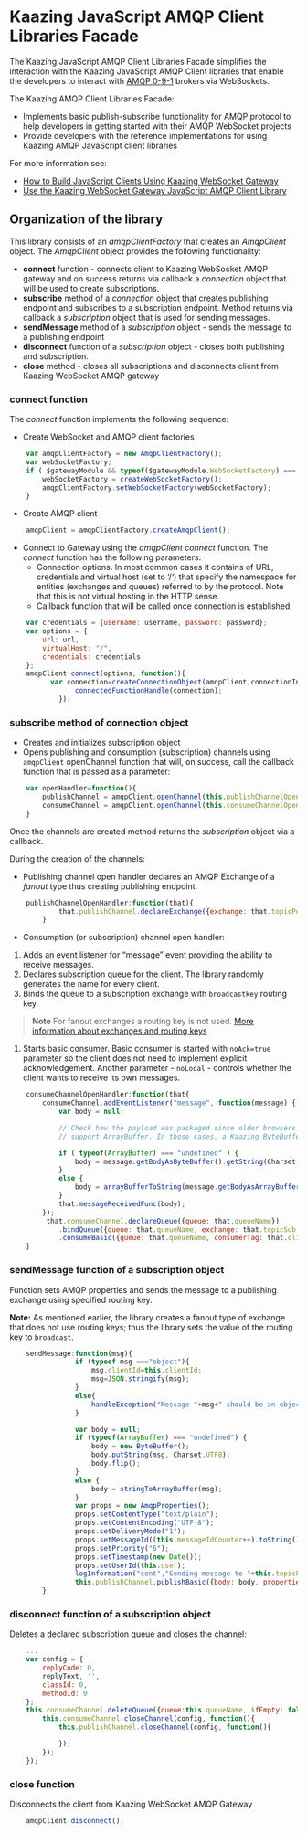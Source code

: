 # Kaazing JavaScript AMQP Client Libraries Facade
The Kaazing JavaScript AMQP Client Libraries Facade simplifies the interaction with the Kaazing JavaScript AMQP Client
libraries that enable the developers to interact with [AMQP 0-9-1](https://www.rabbitmq.com/tutorials/amqp-concepts.html) brokers via WebSockets.

The Kaazing AMQP Client Libraries Facade:
- Implements basic publish-subscribe functionality for AMQP protocol to help developers in getting started with their AMQP WebSocket projects 
- Provide developers with the reference implementations for using Kaazing AMQP JavaScript client libraries

For more information see:
- [How to Build JavaScript Clients Using Kaazing  WebSocket Gateway][2]
- [Use the Kaazing WebSocket Gateway JavaScript AMQP Client Library][3]

## Organization of the library
This library consists of an _amqpClientFactory_ that creates an _AmqpClient_ object. The _AmqpClient_ object provides the following functionality:
- **connect** function - connects client to Kaazing WebSocket AMQP gateway and on success returns via callback a _connection_ object that will be used to create subscriptions.
- **subscribe** method of a _connection_ object that creates publishing endpoint and subscribes to a subscription endpoint. Method returns via callback a _subscription_ object that is used for sending messages.
- **sendMessage** method of a _subscription_ object - sends the message to a publishing endpoint
- **disconnect** function of a _subscription_ object - closes both publishing and subscription.
- **close** method - closes all subscriptions and disconnects client from Kaazing WebSocket AMQP gateway

### **connect** function
The _connect_ function implements the following sequence:

- Create WebSocket and AMQP client factories

```javascript
	var amqpClientFactory = new AmqpClientFactory();  
	var webSocketFactory;  
	if ( $gatewayModule && typeof($gatewayModule.WebSocketFactory) === "function" ) {
		webSocketFactory = createWebSocketFactory();  
		amqpClientFactory.setWebSocketFactory(webSocketFactory);  
	}
```

- Create AMQP client

```javascript
	amqpClient = amqpClientFactory.createAmqpClient();
```

- Connect to Gateway using the _amqpClient_ _connect_ function. The _connect_ function has the following parameters:
  - Connection options. In most common cases it contains of URL, credentials and virtual host (set to ‘/‘) that specify
	the namespace for entities (exchanges and queues) referred to by the protocol. Note that this is not virtual hosting
	in the HTTP sense.
  - Callback function that will be called once connection is established.

```javascript
	var credentials = {username: username, password: password};  
	var options = {  
		url: url,  
		virtualHost: "/",  
		credentials: credentials  
	};  
	amqpClient.connect(options, function(){
          var connection=createConnectionObject(amqpClient,connectionInfo.username);
                connectedFunctionHandle(connection);
            });
```
	
### **subscribe** method of connection object
- Creates and initializes subscription object
- Opens publishing and consumption (subscription) channels using `amqpClient` openChannel function that will, on
success, call the callback function that is passed as a parameter:
	
```javascript
	var openHandler=function(){  
		publishChannel = amqpClient.openChannel(this.publishChannelOpenHandler);  
		consumeChannel = amqpClient.openChannel(this.consumeChannelOpenHandler);  
	}		
```
		
Once the channels are created method returns the _subscription_ object via a callback.

During the creation of the channels:
- Publishing channel open handler declares an AMQP Exchange of a _fanout_ type thus creating publishing endpoint.
		
```javascript
	publishChannelOpenHandler:function(that){
    		that.publishChannel.declareExchange({exchange: that.topicPub, type: "fanout"});
    	}
```

- Consumption (or subscription) channel open handler:
 1. Adds an event listener for “message” event providing the ability to receive messages. 
 1. Declares subscription queue for the client. The library randomly generates the name for every client.
 1. Binds the queue to a subscription exchange with `broadcastkey` routing key.

>**Note** For fanout exchanges a routing key is not used. [More information about exchanges and routing keys](https://www.rabbitmq.com/tutorials/amqp-concepts.html)

 1. Starts basic consumer. Basic consumer is started with `noAck=true` parameter so the client does not need to
 implement explicit acknowledgement. Another parameter - `noLocal` - controls whether the client wants to receive its own messages.
	
```javascript
	consumeChannelOpenHandler:function(that{  
		consumeChannel.addEventListener("message", function(message) {  
			var body = null;

			// Check how the payload was packaged since older browsers like IE7 don't  
			// support ArrayBuffer. In those cases, a Kaazing ByteBuffer was used instead.

			if ( typeof(ArrayBuffer) === "undefined" ) {
				body = message.getBodyAsByteBuffer().getString(Charset.UTF8);  
			}  
			else {  
				body = arrayBufferToString(message.getBodyAsArrayBuffer());  
			}  
			that.messageReceivedFunc(body);
		});  
		 that.consumeChannel.declareQueue({queue: that.queueName})
            .bindQueue({queue: that.queueName, exchange: that.topicSub, routingKey: routingKey })
            .consumeBasic({queue: that.queueName, consumerTag: that.clientId, noAck: true, noLocal:that.noLocal })
	}
```
			
### **sendMessage** function of a subscription object
Function sets AMQP properties and sends the message to a publishing exchange using specified routing key.   

**Note:** As mentioned earlier, the library creates a fanout type of exchange that does not use routing keys;
thus the library sets the value of the routing key to `broadcast`.

```javascript
	sendMessage:function(msg){
                if (typeof msg ==="object"){
					msg.clientId=this.clientId;
                    msg=JSON.stringify(msg);
                }
                else{
                    handleException("Message "+msg+" should be an object!");
                }

                var body = null;
                if (typeof(ArrayBuffer) === "undefined") {
                    body = new ByteBuffer();
                    body.putString(msg, Charset.UTF8);
                    body.flip();
                }
                else {
                    body = stringToArrayBuffer(msg);
                }
                var props = new AmqpProperties();
                props.setContentType("text/plain");
                props.setContentEncoding("UTF-8");
                props.setDeliveryMode("1");
                props.setMessageId((this.messageIdCounter++).toString());
                props.setPriority("6");
                props.setTimestamp(new Date());
                props.setUserId(this.user);
                logInformation("sent","Sending message to "+this.topicPub+": "+ msg, "sent");
                this.publishChannel.publishBasic({body: body, properties: props, exchange: this.topicPub, routingKey: routingKey});
        }
```
		
### **disconnect** function of a subscription object
Deletes a declared subscription queue and closes the channel:
```javascript
	...
	var config = {
        replyCode: 0, 
        replyText, '', 
        classId: 0,
        methodId: 0
    };
    this.consumeChannel.deleteQueue({queue:this.queueName, ifEmpty: false}, function(){
	    this.consumeChannel.closeChannel(config, function(){
    		this.publishChannel.closeChannel(config, function(){

        	});
		});
	});
```

### **close** function
Disconnects the client from Kaazing WebSocket AMQP Gateway
```javascript
	amqpClient.disconnect();
```



[1]:	https://www.rabbitmq.com/tutorials/amqp-concepts.html
[2]:	http://developer.kaazing.com/documentation/amqp/4.0/dev-js/o_dev_js.html#keglibs
[3]:	http://developer.kaazing.com/documentation/amqp/4.0/dev-js/p_dev_js_client.html

